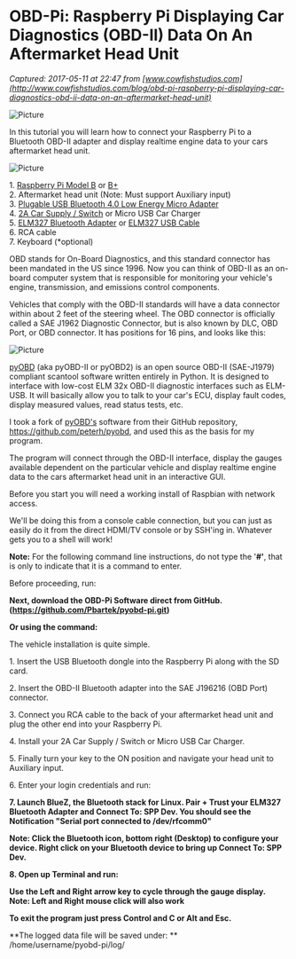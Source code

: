 # OBD-Pi: Raspberry Pi Displaying Car Diagnostics (OBD-II) Data On An Aftermarket Head Unit

_Captured: 2017-05-11 at 22:47 from [www.cowfishstudios.com](http://www.cowfishstudios.com/blog/obd-pi-raspberry-pi-displaying-car-diagnostics-obd-ii-data-on-an-aftermarket-head-unit)_

![Picture](http://www.cowfishstudios.com/uploads/2/8/6/1/28619761/5754635_orig.jpg)

In this tutorial you will learn how to connect your Raspberry Pi to a Bluetooth OBD-II adapter and display realtime engine data to your cars aftermarket head unit.

![Picture](http://www.cowfishstudios.com/uploads/2/8/6/1/28619761/6002162_orig.jpg)

1\. [Raspberry Pi Model B](http://www.raspberrypi.org/products/model-b/) or [B+](http://www.raspberrypi.org/products/model-b-plus/)  
2\. Aftermarket head unit (Note: Must support Auxiliary input)  
3\. [Plugable USB Bluetooth 4.0 Low Energy Micro Adapter](http://www.amazon.com/gp/product/B009ZIILLI/ref=oh_details_o00_s00_i00?ie=UTF8&psc=1)   
4\. [2A Car Supply / Switch](http://www.mausberrycircuits.com/collections/car-power-supply-switches/products/2a-car-supply-switch) or Micro USB Car Charger  
5\. [ELM327 Bluetooth Adapter](http://www.amazon.com/Goliton%C2%AE-Bluetooth-Supper-Compatible-Andriod/dp/B009NPAORC/ref=sr_1_5?s=automotive&ie=UTF8&qid=1428250836&sr=1-5&keywords=ELM327+Bluetooth+Adapter) or [ELM327 USB Cable](http://www.amazon.com/HDE-ELM-327-Diagnostics-Cable/dp/B004O5HXYS/ref=sr_1_1?s=electronics&ie=UTF8&qid=1401569442&sr=1-1&keywords=ELM327+usb)  
6\. RCA cable  
7\. Keyboard (*optional)

OBD stands for On-Board Diagnostics, and this standard connector has been mandated in the US since 1996. Now you can think of OBD-II as an on-board computer system that is responsible for monitoring your vehicle's engine, transmission, and emissions control components.

Vehicles that comply with the OBD-II standards will have a data connector within about 2 feet of the steering wheel. The OBD connector is officially called a SAE J1962 Diagnostic Connector, but is also known by DLC, OBD Port, or OBD connector. It has positions for 16 pins, and looks like this:

![Picture](http://www.cowfishstudios.com/uploads/2/8/6/1/28619761/4360443_orig.png)

[pyOBD](http://www.obdtester.com/pyobd) (aka pyOBD-II or pyOBD2) is an open source OBD-II (SAE-J1979) compliant scantool software written entirely in Python. It is designed to interface with low-cost ELM 32x OBD-II diagnostic interfaces such as ELM-USB. It will basically allow you to talk to your car's ECU, display fault codes, display measured values, read status tests, etc.

I took a fork of [pyOBD's](http://www.obdtester.com/pyobd) software from their GitHub repository, <https://github.com/peterh/pyobd>, and used this as the basis for my program.

The program will connect through the OBD-II interface, display the gauges available dependent on the particular vehicle and display realtime engine data to the cars aftermarket head unit in an interactive GUI.

Before you start you will need a working install of Raspbian with network access.

We'll be doing this from a console cable connection, but you can just as easily do it from the direct HDMI/TV console or by SSH'ing in. Whatever gets you to a shell will work!

**Note:** For the following command line instructions, do not type the '**#'**, that is only to indicate that it is a command to enter.

Before proceeding, run:

**Next, download the OBD-Pi Software direct from GitHub.**  
**(****<https://github.com/Pbartek/pyobd-pi.git>****)**

**Or using the command:**

The vehicle installation is quite simple.

1\. Insert the USB Bluetooth dongle into the Raspberry Pi along with the SD card.

2\. Insert the OBD-II Bluetooth adapter into the SAE J196216 (OBD Port) connector.

3\. Connect you RCA cable to the back of your aftermarket head unit and plug the other end into your Raspberry Pi.

4\. Install your 2A Car Supply / Switch or Micro USB Car Charger.

5\. Finally turn your key to the ON position and navigate your head unit to Auxiliary input.

6\. Enter your login credentials and run:

**7\. Launch BlueZ, the Bluetooth stack for Linux. Pair + Trust your ELM327 Bluetooth Adapter and Connect To: SPP Dev. You should see the Notification "Serial port connected to /dev/rfcomm0"**

**Note: Click the Bluetooth icon, bottom right (Desktop) to configure your device. Right click on your Bluetooth device to bring up Connect To: SPP Dev.**

**8\. Open up Terminal and run:**

**Use the Left and Right arrow key to cycle through the gauge display.**  
**Note: Left and Right mouse click will also work**

**To exit the program just press Control and C or Alt and Esc.**

**The logged data file will be saved under: **  
/home/username/pyobd-pi/log/
